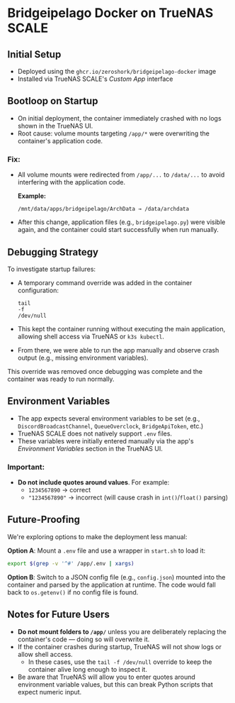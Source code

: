 # Bridgeipelago Docker on TrueNAS SCALE

## Initial Setup

- Deployed using the `ghcr.io/zeroshork/bridgeipelago-docker` image
- Installed via TrueNAS SCALE's *Custom App* interface

## Bootloop on Startup

- On initial deployment, the container immediately crashed with no logs shown in the TrueNAS UI.
- Root cause: volume mounts targeting `/app/*` were overwriting the container's application code.

### Fix:
- All volume mounts were redirected from `/app/...` to `/data/...` to avoid interfering with the application code.

  **Example:**
  ```
  /mnt/data/apps/bridgeipelago/ArchData → /data/archdata
  ```

- After this change, application files (e.g., `bridgeipelago.py`) were visible again, and the container could start successfully when run manually.

## Debugging Strategy

To investigate startup failures:

- A temporary command override was added in the container configuration:

  ```
  tail
  -f
  /dev/null
  ```

- This kept the container running without executing the main application, allowing shell access via TrueNAS or `k3s kubectl`.
- From there, we were able to run the app manually and observe crash output (e.g., missing environment variables).

This override was removed once debugging was complete and the container was ready to run normally.

## Environment Variables

- The app expects several environment variables to be set (e.g., `DiscordBroadcastChannel`, `QueueOverclock`, `BridgeApiToken`, etc.)
- TrueNAS SCALE does not natively support `.env` files.
- These variables were initially entered manually via the app's *Environment Variables* section in the TrueNAS UI.

### Important:
- **Do not include quotes around values**. For example:
  - `1234567890` → correct
  - `"1234567890"` → incorrect (will cause crash in `int()`/`float()` parsing)

## Future-Proofing

We're exploring options to make the deployment less manual:

**Option A**: Mount a `.env` file and use a wrapper in `start.sh` to load it:

```sh
export $(grep -v '^#' /app/.env | xargs)
```

**Option B**: Switch to a JSON config file (e.g., `config.json`) mounted into the container and parsed by the application at runtime. The code would fall back to `os.getenv()` if no config file is found.

## Notes for Future Users

- **Do not mount folders to `/app/`** unless you are deliberately replacing the container's code — doing so will overwrite it.
- If the container crashes during startup, TrueNAS will not show logs or allow shell access.
  - In these cases, use the `tail -f /dev/null` override to keep the container alive long enough to inspect it.
- Be aware that TrueNAS will allow you to enter quotes around environment variable values, but this can break Python scripts that expect numeric input.
